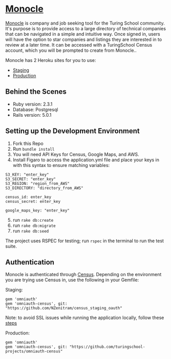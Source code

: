 # [Monocle](https://turingmonocle-production.herokuapp.com)

[Monocle](https://turingmonocle-production.herokuapp.com) is company and job seeking tool for the Turing School community. It's purpose is to provide access to a large directory of technical companies that can be navigated in a simple and intuitive way. Once signed in, users will have the option to star companies and listings they are interested in to review at a later time. It can be accessed with a TuringSchool Census account, which you will be prompted to create from Monocle..

Monocle has 2 Heroku sites for you to use:
* [Staging](https://turingmonocle-staging.herokuapp.com)
* [Production](https://monocle.turing.io)

## Behind the Scenes

* Ruby version: 2.3.1
* Database: Postgresql
* Rails version: 5.0.1

## Setting up the Development Environment

 1. Fork this Repo
 2. Run `bundle install`
 3. You will need API Keys for Census, Google Maps, and AWS.
 4. Install Figaro to access the application.yml file and place your keys in with this syntax to ensure matching variables:

 ```
 S3_KEY: "enter_key"
 S3_SECRET: "enter_key"
 S3_REGION: "region_from_AWS"
 S3_DIRECTORY: "directory_from_AWS"

 census_id: enter_key
 census_secret: enter_key

 google_maps_key: "enter_key"
```

 5. run `rake db:create`
 6. run `rake db:migrate`
 7. run `rake db:seed`


 The project uses RSPEC for testing; run `rspec` in the terminal to run the test suite.
 
 ## Authentication 
 Monocle is authenticated through [Census](https://github.com/turingschool-projects/omniauth-census). Depending on the environment you are trying use Census in, use the following in your Gemfile: 
 
 Staging: 
 ```
gem 'omniauth'
gem 'omniauth-census', git: "https://github.com/NZenitram/census_staging_oauth"
```
 Note: to avoid SSL issues while running the application locally, follow these [steps](https://github.com/NZenitram/census_staging_oauth)
 
 Production: 
```
gem 'omniauth'
gem 'omniauth-census', git: "https://github.com/turingschool-projects/omniauth-census"
```
